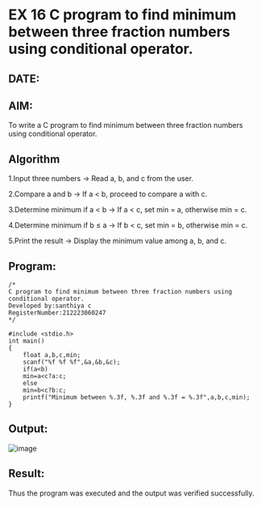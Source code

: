 # EX 16 C program to find minimum between three fraction numbers using conditional operator.
## DATE:
## AIM:
To write a C program to find minimum between three fraction numbers using conditional operator.

## Algorithm
1.Input three numbers → Read a, b, and c from the user.

2.Compare a and b → If a < b, proceed to compare a with c.

3.Determine minimum if a < b → If a < c, set min = a, otherwise min = c.

4.Determine minimum if b ≤ a → If b < c, set min = b, otherwise min = c.

5.Print the result → Display the minimum value among a, b, and c. 

## Program:
```
/*
C program to find minimum between three fraction numbers using conditional operator.
Developed by:santhiya c 
RegisterNumber:212223060247  
*/

#include <stdio.h>
int main()
{
    float a,b,c,min;
    scanf("%f %f %f",&a,&b,&c);
    if(a<b)
    min=a<c?a:c;
    else
    min=b<c?b:c;
    printf("Minimum between %.3f, %.3f and %.3f = %.3f",a,b,c,min);
}
```

## Output:
![image](https://github.com/user-attachments/assets/6efb2a1f-64ca-4295-9054-bf131ab4aac4)



## Result:
Thus the program was executed and the output was verified successfully.

